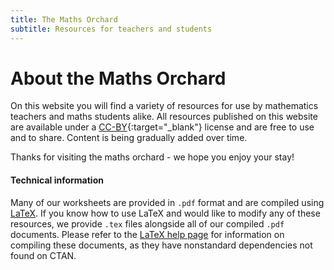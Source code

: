 ```yaml
---
title: The Maths Orchard
subtitle: Resources for teachers and students
---
```


# About the Maths Orchard

On this website you will find a variety of resources for use by mathematics teachers and maths students alike. All resources published on this website are available under a [CC-BY](https://creativecommons.org/licenses/by/2.0/legalcode){:target="_blank"} license and are free to use and to share. Content is being gradually added over time. 

Thanks for visiting the maths orchard - we hope you enjoy your stay!

#### Technical information
Many of our worksheets are provided in `.pdf` format and are compiled using [LaTeX](https://www.latex-project.org/). If you know how to use LaTeX and would like to modify any of these resources, we provide `.tex` files alongside all of our compiled `.pdf` documents. Please refer to the [LaTeX help page](/other/latex) for information on compiling these documents, as they have nonstandard dependencies not found on CTAN.
